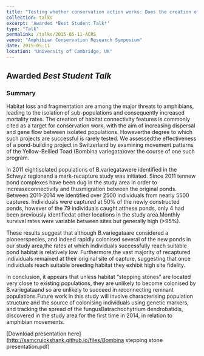 ```yaml
---
title: "Testing whether conservation action works: Does the creation of stepping-stone ponds increase dispersal?"
collection: talks
excerpt: 'Awarded *Best Student Talk*'
type: "Talk"
permalink: /talks/2015-05-11-ACRS
venue: "Amphibian Conservation Research Symposium"
date: 2015-05-11
location: "University of Cambridge, UK"
---
```


## Awarded *Best Student Talk*

### Summary

Habitat loss and fragmentation are among the major threats to amphibians, leading to the isolation of sub-populations and consequently increased mortality rates. The creation of habitat connectivity features is commonly cited as a target for conservation work, with the aim of increasing dispersal and gene flow between isolated populations. Howeverthe degree to which such projects are successful is rarely tested. We assessedthe effectiveness of a pond-building project in Switzerland by examining movement patterns of the Yellow-Bellied Toad (Bombina variegata)over the course of one such program.

In 2011 eightisolated populations of B.variegatawere identified in the Schwyz regionand a mark-recapture study was initiated. Since 2011 tennew pond complexes have been dug in the study area in order to increaseconnectivity and thusmigration between the original ponds. Between 2011-2014 we identified over 2500 individuals from nearly 5500 captures. Individuals were captured at 50% of the newly constructed ponds, however of the 79 individuals caught atthese ponds, only 4 had been previously identifiedat other locations in the study area.Monthly survival rates were variable between sites but generally high (>95%).

These results suggest that although B.variegataare considered a pioneerspecies, and indeed rapidly colonised several of the new ponds in our study area,the rates at which individuals successfully reach suitable pond habitat is relatively low. Furthermore,the vast majority of recaptured individuals remained at their original site of capture, suggesting that once individuals reach suitable breeding habitat they exhibit high site fidelity.

In conclusion, it appears that unless habitat “stepping stones” are located very close to existing populations, they are unlikely to become colonised by B.variegataand so are unlikely to succeed in reconnecting remnant populations.Future work in this study will involve characterising population structure and the source of colonising individuals using genetic markers, and tracking the spread of the fungusBatrachochytrium dendrobatidis, discovered in the study area for the first time in 2014, in relation to amphibian movements.

[Download presentation here](http://samcruickshank.github.io/files/Bombina stepping stone presentation.pdf)